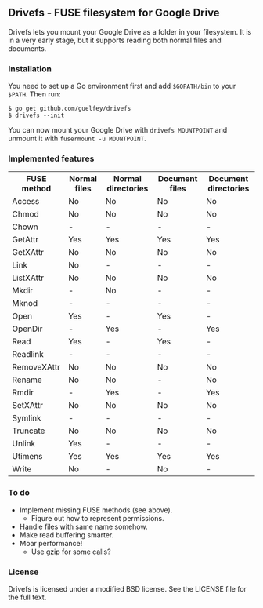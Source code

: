 Drivefs - FUSE filesystem for Google Drive
------------------------------------------

Drivefs lets you mount your Google Drive as a folder in your filesystem. It is
in a very early stage, but it supports reading both normal files and documents.

### Installation

You need to set up a Go environment first and add `$GOPATH/bin` to your `$PATH`.
Then run:

```
$ go get github.com/guelfey/drivefs
$ drivefs --init
```

You can now mount your Google Drive with `drivefs MOUNTPOINT` and unmount it
with `fusermount -u MOUNTPOINT`.

### Implemented features

<table>
	<tr>
		<th>FUSE method</th>
		<th>Normal files</th>
		<th>Normal directories</th>
		<th>Document files</th>
		<th>Document directories</th>
	</tr>
	<tr>
		<td>Access</td>
		<td>No</td>
		<td>No</td>
		<td>No</td>
		<td>No</td>
	</tr>
	<tr>
		<td>Chmod</td>
		<td>No</td>
		<td>No</td>
		<td>No</td>
		<td>No</td>
	</tr>
	<tr>
		<td>Chown</td>
		<td>-</td>
		<td>-</td>
		<td>-</td>
		<td>-</td>
	</tr>
	<tr>
		<td>GetAttr</td>
		<td>Yes</td>
		<td>Yes</td>
		<td>Yes</td>
		<td>Yes</td>
	</tr>
	<tr>
		<td>GetXAttr</td>
		<td>No</td>
		<td>No</td>
		<td>No</td>
		<td>No</td>
	</tr>
	<tr>
		<td>Link</td>
		<td>No</td>
		<td>-</td>
		<td>-</td>
		<td>-</td>
	</tr>
	<tr>
		<td>ListXAttr</td>
		<td>No</td>
		<td>No</td>
		<td>No</td>
		<td>No</td>
	</tr>
	<tr>
		<td>Mkdir</td>
		<td>-</td>
		<td>No</td>
		<td>-</td>
		<td>-</td>
	</tr>
	<tr>
		<td>Mknod</td>
		<td>-</td>
		<td>-</td>
		<td>-</td>
		<td>-</td>
	</tr>
	<tr>
		<td>Open</td>
		<td>Yes</td>
		<td>-</td>
		<td>Yes</td>
		<td>-</td>
	</tr>
	<tr>
		<td>OpenDir</td>
		<td>-</td>
		<td>Yes</td>
		<td>-</td>
		<td>Yes</td>
	</tr>
	<tr>
		<td>Read</td>
		<td>Yes</td>
		<td>-</td>
		<td>Yes</td>
		<td>-</td>
	</tr>
	<tr>
		<td>Readlink</td>
		<td>-</td>
		<td>-</td>
		<td>-</td>
		<td>-</td>
	</tr>
	<tr>
		<td>RemoveXAttr</td>
		<td>No</td>
		<td>No</td>
		<td>No</td>
		<td>No</td>
	</tr>
	<tr>
		<td>Rename</td>
		<td>No</td>
		<td>No</td>
		<td>-</td>
		<td>No</td>
	</tr>
	<tr>
		<td>Rmdir</td>
		<td>-</td>
		<td>Yes</td>
		<td>-</td>
		<td>Yes</td>
	</tr>
	<tr>
		<td>SetXAttr</td>
		<td>No</td>
		<td>No</td>
		<td>No</td>
		<td>No</td>
	</tr>
	<tr>
		<td>Symlink</td>
		<td>-</td>
		<td>-</td>
		<td>-</td>
		<td>-</td>
	</tr>
	<tr>
		<td>Truncate</td>
		<td>No</td>
		<td>No</td>
		<td>No</td>
		<td>No</td>
	</tr>
	<tr>
		<td>Unlink</td>
		<td>Yes</td>
		<td>-</td>
		<td>-</td>
		<td>-</td>
	</tr>
	<tr>
		<td>Utimens</td>
		<td>Yes</td>
		<td>Yes</td>
		<td>Yes</td>
		<td>Yes</td>
	</tr>
	<tr>
		<td>Write</td>
		<td>No</td>
		<td>-</td>
		<td>No</td>
		<td>-</td>
	</tr>
</table>

### To do

* Implement missing FUSE methods (see above).
	* Figure out how to represent permissions.
* Handle files with same name somehow.
* Make read buffering smarter.
* Moar performance!
	* Use gzip for some calls?

### License

Drivefs is licensed under a modified BSD license. See the LICENSE file for the
full text.
